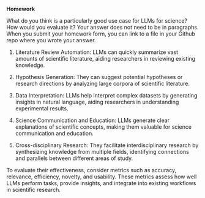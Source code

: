  **Homework**
 
What do you think is a particularly good use case for LLMs for science? How would you evaluate it?
Your answer does not need to be in paragraphs. When you submit your homework form, you can link to a file in your Github repo where you wrote your answer.

1. Literature Review Automation: LLMs can quickly summarize vast amounts of scientific literature, aiding researchers in reviewing existing knowledge.

2. Hypothesis Generation: They can suggest potential hypotheses or research directions by analyzing large corpora of scientific literature.

3. Data Interpretation: LLMs help interpret complex datasets by generating insights in natural language, aiding researchers in understanding experimental results.

4. Science Communication and Education: LLMs generate clear explanations of scientific concepts, making them valuable for science communication and education.

5. Cross-disciplinary Research: They facilitate interdisciplinary research by synthesizing knowledge from multiple fields, identifying connections and parallels between different areas of study.

To evaluate their effectiveness, consider metrics such as accuracy, relevance, efficiency, novelty, and usability. These metrics assess how well LLMs perform tasks, provide insights, and integrate into existing workflows in scientific research.